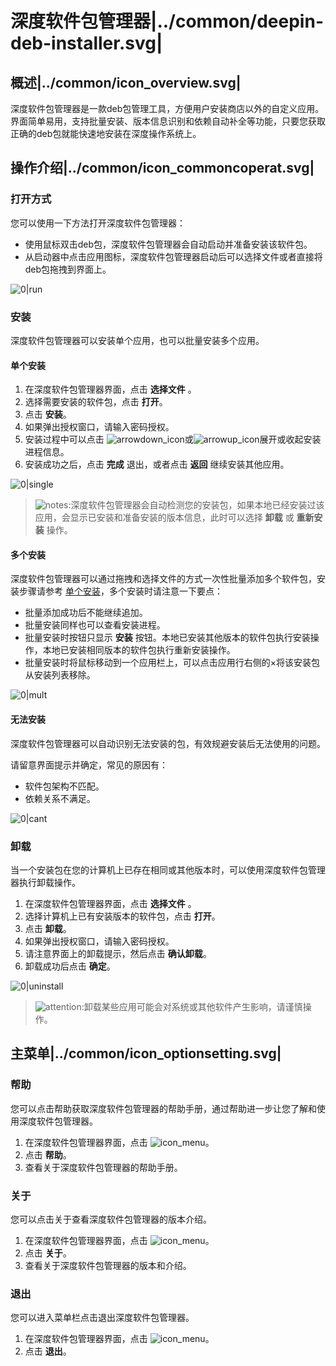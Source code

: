 # 深度软件包管理器|../common/deepin-deb-installer.svg|

## 概述|../common/icon_overview.svg|

深度软件包管理器是一款deb包管理工具，方便用户安装商店以外的自定义应用。界面简单易用，支持批量安装、版本信息识别和依赖自动补全等功能，只要您获取正确的deb包就能快速地安装在深度操作系统上。






## 操作介绍|../common/icon_commoncoperat.svg|


### 打开方式

您可以使用一下方法打开深度软件包管理器：

- 使用鼠标双击deb包，深度软件包管理器会自动启动并准备安装该软件包。
- 从启动器中点击应用图标，深度软件包管理器启动后可以选择文件或者直接将deb包拖拽到界面上。

![0|run](jpg/run.jpg)

### 安装

深度软件包管理器可以安装单个应用，也可以批量安装多个应用。

#### 单个安装

1.  在深度软件包管理器界面，点击 **选择文件** 。
2.  选择需要安装的软件包，点击 **打开**。
3.  点击 **安装**。
4.  如果弹出授权窗口，请输入密码授权。
5.  安装过程中可以点击 ![arrowdown_icon](icon/arrowdown_icon.svg)或![arrowup_icon](icon/arrowup_icon.svg)展开或收起安装进程信息。
6.  安装成功之后，点击 **完成** 退出，或者点击 **返回** 继续安装其他应用。

![0|single](jpg/single.jpg)

>![notes](icon/notes.svg):深度软件包管理器会自动检测您的安装包，如果本地已经安装过该应用，会显示已安装和准备安装的版本信息，此时可以选择 **卸载** 或 **重新安装** 操作。




#### 多个安装

深度软件包管理器可以通过拖拽和选择文件的方式一次性批量添加多个软件包，安装步骤请参考 [单个安装](单个安装)，多个安装时请注意一下要点：

- 批量添加成功后不能继续追加。
- 批量安装同样也可以查看安装进程。
- 批量安装时按钮只显示 **安装** 按钮。本地已安装其他版本的软件包执行安装操作，本地已安装相同版本的软件包执行重新安装操作。
- 批量安装时将鼠标移动到一个应用栏上，可以点击应用行右侧的×将该安装包从安装列表移除。


![0|mult](jpg/mult.jpg)


#### 无法安装

深度软件包管理器可以自动识别无法安装的包，有效规避安装后无法使用的问题。

请留意界面提示并确定，常见的原因有：

- 软件包架构不匹配。
- 依赖关系不满足。


![0|cant](jpg/cant.jpg)


### 卸载

当一个安装包在您的计算机上已存在相同或其他版本时，可以使用深度软件包管理器执行卸载操作。

1. 在深度软件包管理器界面，点击 **选择文件** 。
2. 选择计算机上已有安装版本的软件包，点击 **打开**。
3. 点击 **卸载**。
4. 如果弹出授权窗口，请输入密码授权。
5. 请注意界面上的卸载提示，然后点击 **确认卸载**。
6. 卸载成功后点击 **确定**。

![0|uninstall](jpg/uninstall.jpg)

> ![attention](icon/attention.svg):卸载某些应用可能会对系统或其他软件产生影响，请谨慎操作。




## 主菜单|../common/icon_optionsetting.svg|

### 帮助

您可以点击帮助获取深度软件包管理器的帮助手册，通过帮助进一步让您了解和使用深度软件包管理器。

1. 在深度软件包管理器界面，点击 ![icon_menu](icon/icon_menu.svg)。
2. 点击 **帮助**。
3. 查看关于深度软件包管理器的帮助手册。


### 关于

您可以点击关于查看深度软件包管理器的版本介绍。

1. 在深度软件包管理器界面，点击 ![icon_menu](icon/icon_menu.svg)。
2. 点击 **关于**。
3. 查看关于深度软件包管理器的版本和介绍。


### 退出

您可以进入菜单栏点击退出深度软件包管理器。

1. 在深度软件包管理器界面，点击 ![icon_menu](icon/icon_menu.svg)。
2. 点击 **退出**。

